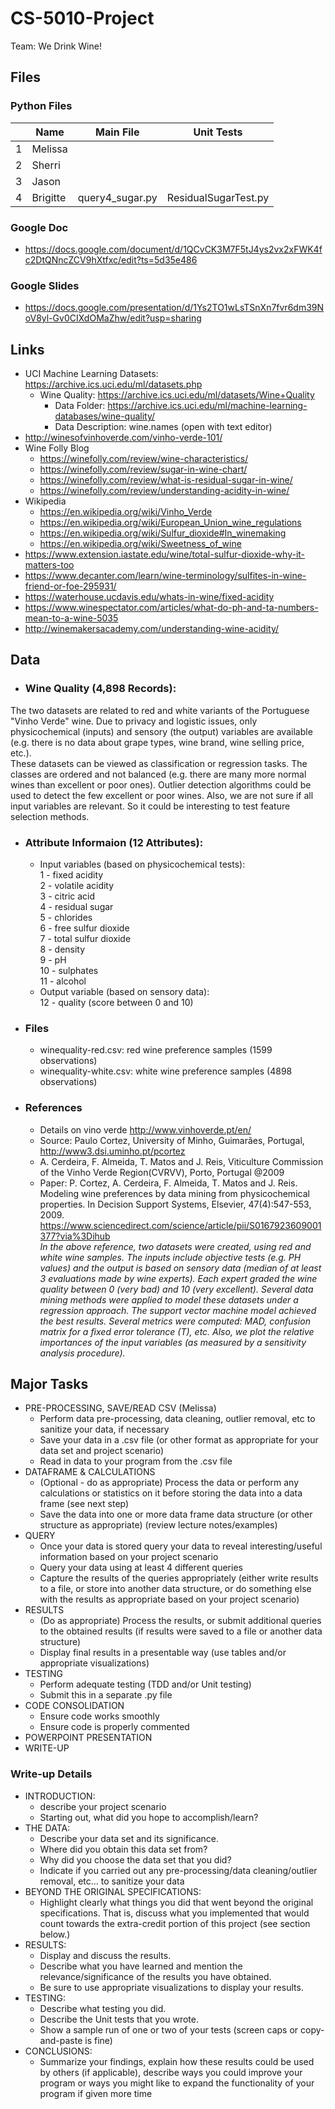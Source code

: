 # CS-5010-Project
Team: We Drink Wine!

## Files
### Python Files
|| Name | Main File | Unit Tests |
|---|---|---|---|
|1| Melissa ||| 
|2| Sherri ||| 
|3| Jason |||
|4| Brigitte | query4_sugar.py | ResidualSugarTest.py |
### Google Doc
* https://docs.google.com/document/d/1QCvCK3M7F5tJ4ys2vx2xFWK4fc2DtQNncZCV9hXtfxc/edit?ts=5d35e486
### Google Slides
* https://docs.google.com/presentation/d/1Ys2TO1wLsTSnXn7fvr6dm39NoV8yl-Gv0CIXdOMaZhw/edit?usp=sharing

## Links
* UCI Machine Learning Datasets: https://archive.ics.uci.edu/ml/datasets.php
  * Wine Quality: https://archive.ics.uci.edu/ml/datasets/Wine+Quality
    * Data Folder: https://archive.ics.uci.edu/ml/machine-learning-databases/wine-quality/
    * Data Description: wine.names (open with text editor)
* http://winesofvinhoverde.com/vinho-verde-101/
* Wine Folly Blog
    * https://winefolly.com/review/wine-characteristics/
    * https://winefolly.com/review/sugar-in-wine-chart/
    * https://winefolly.com/review/what-is-residual-sugar-in-wine/
    * https://winefolly.com/review/understanding-acidity-in-wine/
* Wikipedia
    * https://en.wikipedia.org/wiki/Vinho_Verde
    * https://en.wikipedia.org/wiki/European_Union_wine_regulations
    * https://en.wikipedia.org/wiki/Sulfur_dioxide#In_winemaking
    * https://en.wikipedia.org/wiki/Sweetness_of_wine
* https://www.extension.iastate.edu/wine/total-sulfur-dioxide-why-it-matters-too
* https://www.decanter.com/learn/wine-terminology/sulfites-in-wine-friend-or-foe-295931/
* https://waterhouse.ucdavis.edu/whats-in-wine/fixed-acidity 
* https://www.winespectator.com/articles/what-do-ph-and-ta-numbers-mean-to-a-wine-5035
* http://winemakersacademy.com/understanding-wine-acidity/
    

## Data
* ### Wine Quality (4,898 Records):<br>
The two datasets are related to red and white variants of the Portuguese "Vinho Verde" wine. Due to privacy and logistic issues, only physicochemical (inputs) and sensory (the output) variables are available (e.g. there is no data about grape types, wine brand, wine selling price, etc.). <br>
These datasets can be viewed as classification or regression tasks. The classes are ordered and not balanced (e.g. there are many more normal wines than excellent or poor ones). Outlier detection algorithms could be used to detect the few excellent or poor wines. Also, we are not sure if all input variables are relevant. So it could be interesting to test feature selection methods.</p>

* ### Attribute Informaion (12 Attributes): <br>
  * Input variables (based on physicochemical tests): <br>
     1 - fixed acidity <br>
     2 - volatile acidity <br>
     3 - citric acid <br>
     4 - residual sugar <br>
     5 - chlorides <br>
     6 - free sulfur dioxide <br>
     7 - total sulfur dioxide <br>
     8 - density <br>
     9 - pH <br>
     10 - sulphates <br>
     11 - alcohol <br>
   * Output variable (based on sensory data): <br>
     12 - quality (score between 0 and 10) <br>
     
* ### Files
  * winequality-red.csv:   red wine preference samples (1599 observations)
  * winequality-white.csv: white wine preference samples (4898 observations)
  
* ### References
   * Details on vino verde http://www.vinhoverde.pt/en/
   * Source: Paulo Cortez, University of Minho, Guimarães, Portugal, http://www3.dsi.uminho.pt/pcortez 
   * A. Cerdeira, F. Almeida, T. Matos and J. Reis, Viticulture Commission of the Vinho Verde Region(CVRVV), Porto, Portugal 
    @2009
   * Paper: P. Cortez, A. Cerdeira, F. Almeida, T. Matos and J. Reis. Modeling wine preferences by data mining from physicochemical properties. In Decision Support Systems, Elsevier, 47(4):547-553, 2009. https://www.sciencedirect.com/science/article/pii/S0167923609001377?via%3Dihub <br>
   <i> In the above reference, two datasets were created, using red and white wine samples. The inputs include objective tests (e.g. PH values) and the output is based on sensory data (median of at least 3 evaluations made by wine experts). Each expert graded the wine quality between 0 (very bad) and 10 (very excellent). Several data mining methods were applied to model these datasets under a regression approach. The support vector machine model achieved the best results. Several metrics were computed: MAD, confusion matrix for a fixed error tolerance (T), etc. Also, we plot the relative importances of the input variables (as measured by a sensitivity analysis procedure). </i>


## Major Tasks
* PRE-PROCESSING, SAVE/READ CSV (Melissa)
  * Perform data pre-processing, data cleaning, outlier removal, etc to sanitize your data, if necessary
  * Save your data in a .csv file (or other format as appropriate for your data set and project scenario)
  * Read in data to your program from the .csv file
* DATAFRAME & CALCULATIONS
  * (Optional - do as appropriate) Process the data or perform any calculations or statistics on it before storing the data into a data frame (see next step)
  * Save the data into one or more data frame data structure (or other structure as appropriate) (review lecture notes/examples)
* QUERY
  * Once your data is stored query your data to reveal interesting/useful information based on your project scenario
  * Query your data using at least 4 different queries
  * Capture the results of the queries appropriately (either write results to a file, or store into another data structure, or do something else with the results as appropriate based on your project scenario)
* RESULTS
  * (Do as appropriate) Process the results, or submit additional queries to the obtained results (if results were saved to a file or another data structure)
  * Display final results in a presentable way (use tables and/or appropriate visualizations)
* TESTING
  * Perform adequate testing (TDD and/or Unit testing)
  * Submit this in a separate .py file
* CODE CONSOLIDATION
  * Ensure code works smoothly
  * Ensure code is properly commented
* POWERPOINT PRESENTATION
* WRITE-UP

### Write-up Details
* INTRODUCTION:
  * describe your project scenario
  * Starting out, what did you hope to accomplish/learn?
* THE DATA: 
  * Describe your data set and its significance. 
  * Where did you obtain this data set from? 
  * Why did you choose the data set that you did? 
  * Indicate if you carried out any pre-processing/data cleaning/outlier removal, etc… to sanitize your data
* BEYOND THE ORIGINAL SPECIFICATIONS:
  * Highlight clearly what things you did that went beyond the original specifications. That is, discuss what you implemented that would count towards the extra-credit portion of this project (see section below.)
* RESULTS: 
  * Display and discuss the results. 
  * Describe what you have learned and mention the relevance/significance of the results you have obtained. 
  * Be sure to use appropriate visualizations to display your results.
* TESTING: 
  * Describe what testing you did. 
  * Describe the Unit tests that you wrote. 
  * Show a sample run of one or two of your tests (screen caps or copy-and-paste is fine)
* CONCLUSIONS: 
  * Summarize your findings, explain how these results could be used by others (if applicable), describe ways you could improve your program or ways you might like to expand the functionality of your program if given more time
